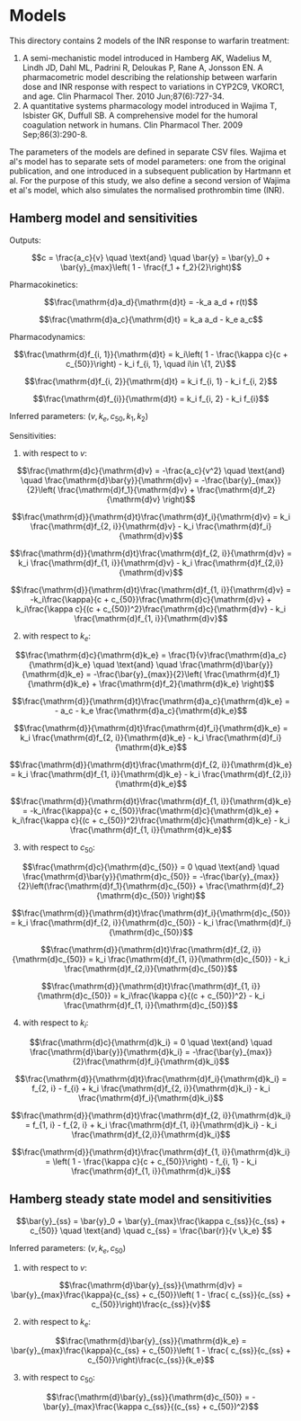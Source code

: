 # Models

This directory contains 2 models of the INR response to warfarin treatment:

1. A semi-mechanistic model introduced in Hamberg AK, Wadelius M, Lindh JD, Dahl ML, Padrini R, Deloukas P,
    Rane A, Jonsson EN. A pharmacometric model describing the relationship
    between warfarin dose and INR response with respect to variations in
    CYP2C9, VKORC1, and age. Clin Pharmacol Ther. 2010 Jun;87(6):727-34.
2. A quantitative systems pharmacology model introduced in Wajima T, Isbister GK, Duffull SB. A
    comprehensive model for the humoral coagulation network in humans. Clin Pharmacol Ther. 2009
    Sep;86(3):290-8.

The parameters of the models are defined in separate CSV files. Wajima et al's
model has to separate sets of model parameters: one from the original publication,
and one introduced in a subsequent publication by Hartmann et al. For the purpose
of this study, we also define a second version of Wajima et al's model, which
also simulates the normalised prothrombin time (INR).

## Hamberg model and sensitivities

Outputs:
```math
c = \frac{a_c}{v} \quad \text{and} \quad \bar{y} = \bar{y}_0 + \bar{y}_{max}\left( 1 - \frac{f_1 + f_2}{2}\right)
```

Pharmacokinetics:
```math
\frac{\mathrm{d}a_d}{\mathrm{d}t} = -k_a a_d + r(t)
```
```math
\frac{\mathrm{d}a_c}{\mathrm{d}t} = k_a a_d - k_e a_c
```

Pharmacodynamics:
```math
\frac{\mathrm{d}f_{i, 1}}{\mathrm{d}t} = k_i\left( 1 - \frac{\kappa c}{c + c_{50}}\right) - k_i f_{i, 1}, \quad i\in \{1, 2\}
```
```math
\frac{\mathrm{d}f_{i, 2}}{\mathrm{d}t} = k_i f_{i, 1} - k_i f_{i, 2}
```
```math
\frac{\mathrm{d}f_{i}}{\mathrm{d}t} = k_i f_{i, 2} - k_i f_{i}
```

Inferred parameters: $(v, k_e, c_{50}, k_1, k_2)$

Sensitivities:

1. with respect to $v$:
```math
\frac{\mathrm{d}c}{\mathrm{d}v} = -\frac{a_c}{v^2}
\quad \text{and} \quad
\frac{\mathrm{d}\bar{y}}{\mathrm{d}v} = -\frac{\bar{y}_{max}}{2}\left( \frac{\mathrm{d}f_1}{\mathrm{d}v} + \frac{\mathrm{d}f_2}{\mathrm{d}v} \right)
```
```math
\frac{\mathrm{d}}{\mathrm{d}t}\frac{\mathrm{d}f_i}{\mathrm{d}v} = k_i \frac{\mathrm{d}f_{2, i}}{\mathrm{d}v} - k_i \frac{\mathrm{d}f_i}{\mathrm{d}v}
```
```math
\frac{\mathrm{d}}{\mathrm{d}t}\frac{\mathrm{d}f_{2, i}}{\mathrm{d}v} = k_i \frac{\mathrm{d}f_{1, i}}{\mathrm{d}v} - k_i \frac{\mathrm{d}f_{2,i}}{\mathrm{d}v}
```
```math
\frac{\mathrm{d}}{\mathrm{d}t}\frac{\mathrm{d}f_{1, i}}{\mathrm{d}v} = -k_i\frac{\kappa}{c + c_{50}}\frac{\mathrm{d}c}{\mathrm{d}v} + k_i\frac{\kappa c}{(c + c_{50})^2}\frac{\mathrm{d}c}{\mathrm{d}v} - k_i \frac{\mathrm{d}f_{1, i}}{\mathrm{d}v}
```

2. with respect to $k_e$:
```math
\frac{\mathrm{d}c}{\mathrm{d}k_e} = \frac{1}{v}\frac{\mathrm{d}a_c}{\mathrm{d}k_e}
\quad \text{and} \quad
\frac{\mathrm{d}\bar{y}}{\mathrm{d}k_e} = -\frac{\bar{y}_{max}}{2}\left( \frac{\mathrm{d}f_1}{\mathrm{d}k_e} + \frac{\mathrm{d}f_2}{\mathrm{d}k_e} \right)
```
```math
\frac{\mathrm{d}}{\mathrm{d}t}\frac{\mathrm{d}a_c}{\mathrm{d}k_e} = - a_c - k_e \frac{\mathrm{d}a_c}{\mathrm{d}k_e}
```
```math
\frac{\mathrm{d}}{\mathrm{d}t}\frac{\mathrm{d}f_i}{\mathrm{d}k_e} = k_i \frac{\mathrm{d}f_{2, i}}{\mathrm{d}k_e} - k_i \frac{\mathrm{d}f_i}{\mathrm{d}k_e}
```
```math
\frac{\mathrm{d}}{\mathrm{d}t}\frac{\mathrm{d}f_{2, i}}{\mathrm{d}k_e} = k_i \frac{\mathrm{d}f_{1, i}}{\mathrm{d}k_e} - k_i \frac{\mathrm{d}f_{2,i}}{\mathrm{d}k_e}
```
```math
\frac{\mathrm{d}}{\mathrm{d}t}\frac{\mathrm{d}f_{1, i}}{\mathrm{d}k_e} = -k_i\frac{\kappa}{c + c_{50}}\frac{\mathrm{d}c}{\mathrm{d}k_e} + k_i\frac{\kappa c}{(c + c_{50})^2}\frac{\mathrm{d}c}{\mathrm{d}k_e} - k_i \frac{\mathrm{d}f_{1, i}}{\mathrm{d}k_e}
```

3. with respect to $c_{50}$:
```math
\frac{\mathrm{d}c}{\mathrm{d}c_{50}} = 0
\quad \text{and} \quad
\frac{\mathrm{d}\bar{y}}{\mathrm{d}c_{50}} = -\frac{\bar{y}_{max}}{2}\left(\frac{\mathrm{d}f_1}{\mathrm{d}c_{50}} + \frac{\mathrm{d}f_2}{\mathrm{d}c_{50}} \right)
```
```math
\frac{\mathrm{d}}{\mathrm{d}t}\frac{\mathrm{d}f_i}{\mathrm{d}c_{50}} = k_i \frac{\mathrm{d}f_{2, i}}{\mathrm{d}c_{50}} - k_i \frac{\mathrm{d}f_i}{\mathrm{d}c_{50}}
```
```math
\frac{\mathrm{d}}{\mathrm{d}t}\frac{\mathrm{d}f_{2, i}}{\mathrm{d}c_{50}} = k_i \frac{\mathrm{d}f_{1, i}}{\mathrm{d}c_{50}} - k_i \frac{\mathrm{d}f_{2,i}}{\mathrm{d}c_{50}}
```
```math
\frac{\mathrm{d}}{\mathrm{d}t}\frac{\mathrm{d}f_{1, i}}{\mathrm{d}c_{50}} = k_i\frac{\kappa c}{(c + c_{50})^2} - k_i \frac{\mathrm{d}f_{1, i}}{\mathrm{d}c_{50}}
```

4. with respect to $k_i$:
```math
\frac{\mathrm{d}c}{\mathrm{d}k_i} = 0
\quad \text{and} \quad
\frac{\mathrm{d}\bar{y}}{\mathrm{d}k_i} = -\frac{\bar{y}_{max}}{2}\frac{\mathrm{d}f_i}{\mathrm{d}k_i}
```
```math
\frac{\mathrm{d}}{\mathrm{d}t}\frac{\mathrm{d}f_i}{\mathrm{d}k_i} = f_{2, i} - f_{i} + k_i \frac{\mathrm{d}f_{2, i}}{\mathrm{d}k_i} - k_i \frac{\mathrm{d}f_i}{\mathrm{d}k_i}
```
```math
\frac{\mathrm{d}}{\mathrm{d}t}\frac{\mathrm{d}f_{2, i}}{\mathrm{d}k_i} = f_{1, i} - f_{2, i} + k_i \frac{\mathrm{d}f_{1, i}}{\mathrm{d}k_i} - k_i \frac{\mathrm{d}f_{2,i}}{\mathrm{d}k_i}
```
```math
\frac{\mathrm{d}}{\mathrm{d}t}\frac{\mathrm{d}f_{1, i}}{\mathrm{d}k_i} = \left( 1 - \frac{\kappa c}{c + c_{50}}\right) - f_{i, 1} - k_i \frac{\mathrm{d}f_{1, i}}{\mathrm{d}k_i}
```

## Hamberg steady state model and sensitivities

```math
\bar{y}_{ss} = \bar{y}_0 + \bar{y}_{max}\frac{\kappa c_{ss}}{c_{ss} + c_{50}} \quad \text{and} \quad c_{ss} = \frac{\bar{r}}{v \,k_e} 
```

Inferred parameters: $(v, k_e, c_{50})$

1. with respect to $v$:
```math
\frac{\mathrm{d}\bar{y}_{ss}}{\mathrm{d}v} = \bar{y}_{max}\frac{\kappa}{c_{ss} + c_{50}}\left( 1 - \frac{ c_{ss}}{c_{ss} + c_{50}}\right)\frac{c_{ss}}{v}
```


2. with respect to $k_e$:
```math
\frac{\mathrm{d}\bar{y}_{ss}}{\mathrm{d}k_e} = \bar{y}_{max}\frac{\kappa}{c_{ss} + c_{50}}\left( 1 - \frac{ c_{ss}}{c_{ss} + c_{50}}\right)\frac{c_{ss}}{k_e}
```

3. with respect to $c_50$:
```math
\frac{\mathrm{d}\bar{y}_{ss}}{\mathrm{d}c_{50}} = -\bar{y}_{max}\frac{\kappa c_{ss}}{(c_{ss} + c_{50})^2}
```

